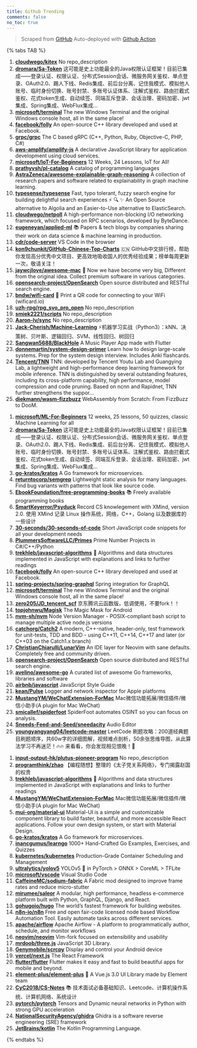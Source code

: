 ```yaml
---
title: Github Trending
comments: false
no_toc: true
---
```


> Scraped from [GitHub](https://github.com/trending)
Auto-deployed with [Github Action](https://docs.github.com/en/actions)

{% tabs TAB %}
<!-- tab Daily -->
1. [**cloudwego/kitex**](https://github.com/cloudwego/kitex)
No repo_description
2. [**dromara/Sa-Token**](https://github.com/dromara/Sa-Token)
这可能是史上功能最全的Java权限认证框架！目前已集成——登录认证、权限认证、分布式Session会话、微服务网关鉴权、单点登录、OAuth2.0、踢人下线、Redis集成、前后台分离、记住我模式、模拟他人账号、临时身份切换、账号封禁、多账号认证体系、注解式鉴权、路由拦截式鉴权、花式token生成、自动续签、同端互斥登录、会话治理、密码加密、jwt集成、Spring集成、WebFlux集成...
3. [**microsoft/terminal**](https://github.com/microsoft/terminal)
The new Windows Terminal and the original Windows console host, all in the same place!
4. [**facebook/folly**](https://github.com/facebook/folly)
An open-source C++ library developed and used at Facebook.
5. [**grpc/grpc**](https://github.com/grpc/grpc)
The C based gRPC (C++, Python, Ruby, Objective-C, PHP, C#)
6. [**aws-amplify/amplify-js**](https://github.com/aws-amplify/amplify-js)
A declarative JavaScript library for application development using cloud services.
7. [**microsoft/IoT-For-Beginners**](https://github.com/microsoft/IoT-For-Beginners)
12 Weeks, 24 Lessons, IoT for All!
8. [**prathyvsh/pl-catalog**](https://github.com/prathyvsh/pl-catalog)
A catalog of programming languages
9. [**AstraZeneca/awesome-explainable-graph-reasoning**](https://github.com/AstraZeneca/awesome-explainable-graph-reasoning)
A collection of research papers and software related to explainability in graph machine learning.
10. [**typesense/typesense**](https://github.com/typesense/typesense)
Fast, typo tolerant, fuzzy search engine for building delightful search experiences ⚡ 🔍 ✨ An Open Source alternative to Algolia and an Easier-to-Use alternative to ElasticSearch.
11. [**cloudwego/netpoll**](https://github.com/cloudwego/netpoll)
A high-performance non-blocking I/O networking framework, which focused on RPC scenarios, developed by ByteDance.
12. [**eugeneyan/applied-ml**](https://github.com/eugeneyan/applied-ml)
📚 Papers & tech blogs by companies sharing their work on data science & machine learning in production.
13. [**cdr/code-server**](https://github.com/cdr/code-server)
VS Code in the browser
14. [**kon9chunkit/GitHub-Chinese-Top-Charts**](https://github.com/kon9chunkit/GitHub-Chinese-Top-Charts)
🇨🇳 GitHub中文排行榜，帮助你发现高分优秀中文项目、更高效地吸收国人的优秀经验成果；榜单每周更新一次，敬请关注！
15. [**jaywcjlove/awesome-mac**](https://github.com/jaywcjlove/awesome-mac)
 Now we have become very big, Different from the original idea. Collect premium software in various categories.
16. [**opensearch-project/OpenSearch**](https://github.com/opensearch-project/OpenSearch)
Open source distributed and RESTful search engine.
17. [**bndw/wifi-card**](https://github.com/bndw/wifi-card)
📶 Print a QR code for connecting to your WiFi (wificard.io)
18. [**uzh-rpg/rpg_svo_pro_open**](https://github.com/uzh-rpg/rpg_svo_pro_open)
No repo_description
19. [**smiek2221/scripts**](https://github.com/smiek2221/scripts)
No repo_description
20. [**Aaron-lv/sync**](https://github.com/Aaron-lv/sync)
No repo_description
21. [**Jack-Cherish/Machine-Learning**](https://github.com/Jack-Cherish/Machine-Learning)
⚡机器学习实战（Python3）：kNN、决策树、贝叶斯、逻辑回归、SVM、线性回归、树回归
22. [**Sangwan5688/BlackHole**](https://github.com/Sangwan5688/BlackHole)
A Music Player App made with Flutter
23. [**donnemartin/system-design-primer**](https://github.com/donnemartin/system-design-primer)
Learn how to design large-scale systems. Prep for the system design interview. Includes Anki flashcards.
24. [**Tencent/TNN**](https://github.com/Tencent/TNN)
TNN: developed by Tencent Youtu Lab and Guangying Lab, a lightweight and high-performance deep learning framework for mobile inference. TNN is distinguished by several outstanding features, including its cross-platform capability, high performance, model compression and code pruning. Based on ncnn and Rapidnet, TNN further strengthens the suppor…
25. [**diekmann/wasm-fizzbuzz**](https://github.com/diekmann/wasm-fizzbuzz)
WebAssembly from Scratch: From FizzBuzz to DooM.
<!-- endtab -->
<!-- tab Weekly -->
1. [**microsoft/ML-For-Beginners**](https://github.com/microsoft/ML-For-Beginners)
12 weeks, 25 lessons, 50 quizzes, classic Machine Learning for all
2. [**dromara/Sa-Token**](https://github.com/dromara/Sa-Token)
这可能是史上功能最全的Java权限认证框架！目前已集成——登录认证、权限认证、分布式Session会话、微服务网关鉴权、单点登录、OAuth2.0、踢人下线、Redis集成、前后台分离、记住我模式、模拟他人账号、临时身份切换、账号封禁、多账号认证体系、注解式鉴权、路由拦截式鉴权、花式token生成、自动续签、同端互斥登录、会话治理、密码加密、jwt集成、Spring集成、WebFlux集成...
3. [**go-kratos/kratos**](https://github.com/go-kratos/kratos)
A Go framework for microservices.
4. [**returntocorp/semgrep**](https://github.com/returntocorp/semgrep)
Lightweight static analysis for many languages. Find bug variants with patterns that look like source code.
5. [**EbookFoundation/free-programming-books**](https://github.com/EbookFoundation/free-programming-books)
📚 Freely available programming books
6. [**SmartKeyerror/Psyduck**](https://github.com/SmartKeyerror/Psyduck)
Record CS knowlegement with XMind, version 2.0. 使用 XMind 记录 Linux 操作系统，网络，C++，Golang 以及数据库的一些设计
7. [**30-seconds/30-seconds-of-code**](https://github.com/30-seconds/30-seconds-of-code)
Short JavaScript code snippets for all your development needs
8. [**PlummersSoftwareLLC/Primes**](https://github.com/PlummersSoftwareLLC/Primes)
Prime Number Projects in C#/C++/Python
9. [**trekhleb/javascript-algorithms**](https://github.com/trekhleb/javascript-algorithms)
📝 Algorithms and data structures implemented in JavaScript with explanations and links to further readings
10. [**facebook/folly**](https://github.com/facebook/folly)
An open-source C++ library developed and used at Facebook.
11. [**spring-projects/spring-graphql**](https://github.com/spring-projects/spring-graphql)
Spring integration for GraphQL
12. [**microsoft/terminal**](https://github.com/microsoft/terminal)
The new Windows Terminal and the original Windows console host, all in the same place!
13. [**zero205/JD_tencent_scf**](https://github.com/zero205/JD_tencent_scf)
京东腾讯云函数版，低调使用，不要fork！！
14. [**topjohnwu/Magisk**](https://github.com/topjohnwu/Magisk)
The Magic Mask for Android
15. [**nvm-sh/nvm**](https://github.com/nvm-sh/nvm)
Node Version Manager - POSIX-compliant bash script to manage multiple active node.js versions
16. [**catchorg/Catch2**](https://github.com/catchorg/Catch2)
A modern, C++-native, header-only, test framework for unit-tests, TDD and BDD - using C++11, C++14, C++17 and later (or C++03 on the Catch1.x branch)
17. [**ChristianChiarulli/LunarVim**](https://github.com/ChristianChiarulli/LunarVim)
An IDE layer for Neovim with sane defaults. Completely free and community driven.
18. [**opensearch-project/OpenSearch**](https://github.com/opensearch-project/OpenSearch)
Open source distributed and RESTful search engine.
19. [**avelino/awesome-go**](https://github.com/avelino/awesome-go)
A curated list of awesome Go frameworks, libraries and software
20. [**airbnb/javascript**](https://github.com/airbnb/javascript)
JavaScript Style Guide
21. [**kean/Pulse**](https://github.com/kean/Pulse)
Logger and network inspector for Apple platforms
22. [**MustangYM/WeChatExtension-ForMac**](https://github.com/MustangYM/WeChatExtension-ForMac)
Mac微信功能拓展/微信插件/微信小助手(A plugin for Mac WeChat)
23. [**smicallef/spiderfoot**](https://github.com/smicallef/spiderfoot)
SpiderFoot automates OSINT so you can focus on analysis.
24. [**Sneeds-Feed-and-Seed/sneedacity**](https://github.com/Sneeds-Feed-and-Seed/sneedacity)
Audio Editor
25. [**youngyangyang04/leetcode-master**](https://github.com/youngyangyang04/leetcode-master)
LeetCode 刷题攻略：200道经典题目刷题顺序，共60w字的详细图解，视频难点剖析，50余张思维导图，从此算法学习不再迷茫！🔥🔥 来看看，你会发现相见恨晚！🚀
<!-- endtab -->
<!-- tab Monthly -->
1. [**input-output-hk/plutus-pioneer-program**](https://github.com/input-output-hk/plutus-pioneer-program)
No repo_description
2. [**programthink/zhao**](https://github.com/programthink/zhao)
【编程随想】整理的《太子党关系网络》，专门揭露赵国的权贵
3. [**trekhleb/javascript-algorithms**](https://github.com/trekhleb/javascript-algorithms)
📝 Algorithms and data structures implemented in JavaScript with explanations and links to further readings
4. [**MustangYM/WeChatExtension-ForMac**](https://github.com/MustangYM/WeChatExtension-ForMac)
Mac微信功能拓展/微信插件/微信小助手(A plugin for Mac WeChat)
5. [**mui-org/material-ui**](https://github.com/mui-org/material-ui)
Material-UI is a simple and customizable component library to build faster, beautiful, and more accessible React applications. Follow your own design system, or start with Material Design.
6. [**go-kratos/kratos**](https://github.com/go-kratos/kratos)
A Go framework for microservices.
7. [**inancgumus/learngo**](https://github.com/inancgumus/learngo)
1000+ Hand-Crafted Go Examples, Exercises, and Quizzes
8. [**kubernetes/kubernetes**](https://github.com/kubernetes/kubernetes)
Production-Grade Container Scheduling and Management
9. [**ultralytics/yolov5**](https://github.com/ultralytics/yolov5)
YOLOv5 🚀 in PyTorch > ONNX > CoreML > TFLite
10. [**microsoft/vscode**](https://github.com/microsoft/vscode)
Visual Studio Code
11. [**CaffeineMC/sodium-fabric**](https://github.com/CaffeineMC/sodium-fabric)
A Fabric mod designed to improve frame rates and reduce micro-stutter
12. [**mirumee/saleor**](https://github.com/mirumee/saleor)
A modular, high performance, headless e-commerce platform built with Python, GraphQL, Django, and React.
13. [**gohugoio/hugo**](https://github.com/gohugoio/hugo)
The world’s fastest framework for building websites.
14. [**n8n-io/n8n**](https://github.com/n8n-io/n8n)
Free and open fair-code licensed node based Workflow Automation Tool. Easily automate tasks across different services.
15. [**apache/airflow**](https://github.com/apache/airflow)
Apache Airflow - A platform to programmatically author, schedule, and monitor workflows
16. [**neovim/neovim**](https://github.com/neovim/neovim)
Vim-fork focused on extensibility and usability
17. [**mrdoob/three.js**](https://github.com/mrdoob/three.js)
JavaScript 3D Library.
18. [**Genymobile/scrcpy**](https://github.com/Genymobile/scrcpy)
Display and control your Android device
19. [**vercel/next.js**](https://github.com/vercel/next.js)
The React Framework
20. [**flutter/flutter**](https://github.com/flutter/flutter)
Flutter makes it easy and fast to build beautiful apps for mobile and beyond.
21. [**element-plus/element-plus**](https://github.com/element-plus/element-plus)
🎉 A Vue.js 3.0 UI Library made by Element team
22. [**CyC2018/CS-Notes**](https://github.com/CyC2018/CS-Notes)
📚 技术面试必备基础知识、Leetcode、计算机操作系统、计算机网络、系统设计
23. [**pytorch/pytorch**](https://github.com/pytorch/pytorch)
Tensors and Dynamic neural networks in Python with strong GPU acceleration
24. [**NationalSecurityAgency/ghidra**](https://github.com/NationalSecurityAgency/ghidra)
Ghidra is a software reverse engineering (SRE) framework
25. [**JetBrains/kotlin**](https://github.com/JetBrains/kotlin)
The Kotlin Programming Language.
<!-- endtab -->
{% endtabs %}
